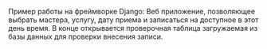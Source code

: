 Пример работы на фреймворке Django:
Веб приложение, позволяющее выбрать мастера, услугу, дату приема и записаться на доступное в этот день время. В конце открывается проверочная таблица загружаемая из базы данных для проверки внесения записи.

